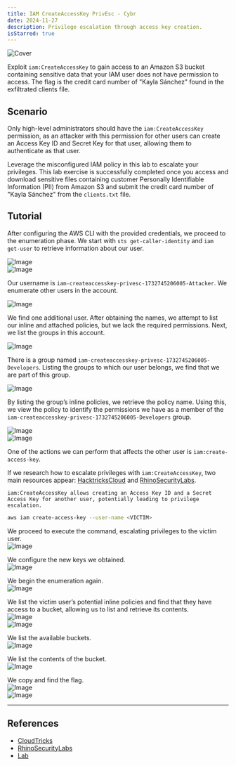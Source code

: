 ```yaml
---
title: IAM CreateAccessKey PrivEsc - Cybr
date: 2024-11-27
description: Privilege escalation through access key creation.
isStarred: true
---
```


![Cover](1.jpeg)

Exploit `iam:CreateAccessKey` to gain access to an Amazon S3 bucket containing sensitive data that your IAM user does not have permission to access. The flag is the credit card number of "Kayla Sánchez" found in the exfiltrated clients file.

## Scenario

Only high-level administrators should have the `iam:CreateAccessKey` permission, as an attacker with this permission for other users can create an Access Key ID and Secret Key for that user, allowing them to authenticate as that user.

Leverage the misconfigured IAM policy in this lab to escalate your privileges. This lab exercise is successfully completed once you access and download sensitive files containing customer Personally Identifiable Information (PII) from Amazon S3 and submit the credit card number of "Kayla Sánchez" from the `clients.txt` file.

## Tutorial

After configuring the AWS CLI with the provided credentials, we proceed to the enumeration phase. We start with `sts get-caller-identity` and `iam get-user` to retrieve information about our user.

![Image](1.png)  
![Image](2.png)  

Our username is `iam-createaccesskey-privesc-1732745206005-Attacker`. We enumerate other users in the account.

![Image](3.png)  

We find one additional user. After obtaining the names, we attempt to list our inline and attached policies, but we lack the required permissions. Next, we list the groups in this account.

![Image](4.png)  

There is a group named `iam-createaccesskey-privesc-1732745206005-Developers`. Listing the groups to which our user belongs, we find that we are part of this group.  

![Image](5.png)  

By listing the group’s inline policies, we retrieve the policy name. Using this, we view the policy to identify the permissions we have as a member of the `iam-createaccesskey-privesc-1732745206005-Developers` group.

![Image](6.png)  
![Image](7.png)  

One of the actions we can perform that affects the other user is `iam:create-access-key`.

If we research how to escalate privileges with `iam:CreateAccessKey`, two main resources appear: [HacktricksCloud](https://cloud.hacktricks.xyz/pentesting-cloud/aws-security/aws-privilege-escalation/aws-iam-privesc#iam-createaccesskey) and [RhinoSecurityLabs](https://rhinosecuritylabs.com/aws/aws-privilege-escalation-methods-mitigation/).

`iam:CreateAccessKey allows creating an Access Key ID and a Secret Access Key for another user, potentially leading to privilege escalation.`

```bash
aws iam create-access-key --user-name <VICTIM>
```

We proceed to execute the command, escalating privileges to the victim user.  
![Image](8.png)  

We configure the new keys we obtained.  
![Image](9.png)  

We begin the enumeration again.  
![Image](10.png)  

We list the victim user’s potential inline policies and find that they have access to a bucket, allowing us to list and retrieve its contents.  
![Image](11.png)  
![Image](12.png)  

We list the available buckets.  
![Image](13.png)  

We list the contents of the bucket.  
![Image](14.png)  

We copy and find the flag.  
![Image](15.png)  
![Image](16.png)  

----

## References
- [CloudTricks](https://cloud.hacktricks.xyz/pentesting-cloud/aws-security/aws-privilege-escalation/aws-iam-privesc)
- [RhinoSecurityLabs](https://rhinosecuritylabs.com/aws/aws-privilege-escalation-methods-mitigation/)
- [Lab](https://cybr.com/hands-on-labs/lab/iam-createaccesskey-privesc/)